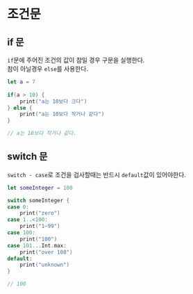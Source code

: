 # 조건문

## if 문
`if`문에 주어진 조건의 값이 참일 경우 구문을 실행한다.  
참이 아닐경우 `else`를 사용한다.
```swift
let a = 7 
    
if(a > 10) {
    print("a는 10보다 크다")
} else { 
    print("a는 10보다 작거나 같다")
}

// a는 10보다 작거나 같다.
``` 

## switch 문
`switch - case`로 조건을 검사할때는 반드시 `default`값이 있어야한다.
```swift
let someInteger = 100

switch someInteger {
case 0:
    print("zero")
case 1..<100:
    print("1~99")
case 100:
    print("100")
case 101...Int.max:
    print("over 100")
default:
    print("unknown")
}

// 100
```